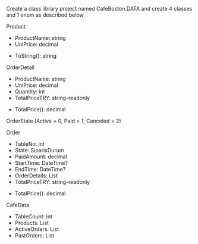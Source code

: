 
Create a class library project named 
  CafeBoston.DATA and create 4 classes and 1 enum as described below



Product
* ProductName: string
* UniPrice: decimal
- ToString(): string

OrderDetail
* ProductName: string
* UniPrice: decimal
* Quantity: int
* TotalPriceTRY: string-readonly
- TotalPrice(): decimal

OrderState (Active = 0, Paid = 1, Canceled = 2)

Order
* TableNo: int
* State: SiparisDurum
* PaidAmount: decimal
* StartTime: DateTime?
* EndTime: DateTime?
* OrderDetails: List<SiparisDetay>
* TotalPriceTRY: string-readonly
- TotalPrice(): decimal

CafeData
* TableCount: int
* Products: List<Urun>
* ActiveOrders: List<Siparis>
* PastOrders: List<Siparis>


